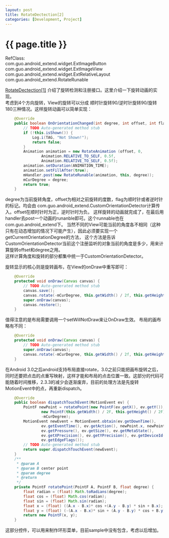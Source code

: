 ```yaml
---
layout: post
title: RotateDectection[2]
categories: [Development, Project]
---
```


{{ page.title }}
================

RefClass:    
	com.guo.android_extend.widget.ExtImageButton    
	com.guo.android_extend.widget.ExtImageView    
	com.guo.android_extend.widget.ExtRelativeLayout    
	com.guo.android_extend.RotateRunable    
	
[RotateDectection[1]](http://gqjjqg.github.io/development/project/2014/06/24/RotateDectection.html) 介绍了旋转检测和注册接口。这里介绍一下旋转动画的实现。    
考虑到4个方向旋转，View的旋转可以分成 顺时针旋转90/逆时针旋转90/旋转180三种情况。这样旋转动画可以简单实现：
```java
	@Override
	public boolean OnOrientationChanged(int degree, int offset, int flag) {
		// TODO Auto-generated method stub
		if (!this.isShown()) {
			Log.i(TAG, "Not Shown!");
			return false;
		}
		Animation animation = new RotateAnimation (offset, 0,
				Animation.RELATIVE_TO_SELF, 0.5f, 
				Animation.RELATIVE_TO_SELF, 0.5f);
		animation.setDuration(ANIMATION_TIME);
		animation.setFillAfter(true);
		mHandler.post(new RotateRunable(animation, this, degree));
		mCurDegree = degree;
		return true;
	}
```
    
degree为当前旋转角度，offset为相对之前旋转的度数，flag为顺时针或者逆时针的标记。均会由
com.guo.android_extend.CustomOrientationDetector计算传入。offset在顺时针时为正，逆时针时为负。
这样旋转的动画就完成了，在最后用handler去post一个动画的runanble即可。这个runnable也在com.guo.android_extend下。
当然不同的View可能当前的角度各不相同（这种只有在动态增加的情况下可能产生），因此必须要实现一个getCurrentOrientationDegree的方法，
这个方法是告诉CustomOrientationDetector当前这个注册监听的对象当前的角度是多少，用来计算旋转offset和degree之用。    
这样计算角度和旋转的部分都集中统一于CustomOrientationDetector。    
    
旋转显示的核心则是旋转画布，在View的onDraw中重写即可：    
```java
	@Override
	protected void onDraw(Canvas canvas) {
		// TODO Auto-generated method stub
		canvas.save();
		canvas.rotate(-mCurDegree, this.getWidth() / 2f, this.getHeight() / 2f);
		super.onDraw(canvas);
		canvas.restore();
	}
```
值得注意的是布局需要调用一个setWillNotDraw来让OnDraw生效。
布局的画布略有不同：    
```java
	@Override
	protected void onDraw(Canvas canvas) {
		// TODO Auto-generated method stub
		super.onDraw(canvas);
		canvas.rotate(-mCurDegree, this.getWidth() / 2f, this.getHeight() / 2f);
	}
```
在Android 3.0之后android支持布局直接rotate，3.0之前只能把画布旋转之后，同时还要把点击的点重写映射，这样才能和布局的点击位置一致。这部分的代码可能随着时间推移，2.3.3的减少会逐渐废弃，目前的处理方法是先旋转MotionEvent中的点，再重新dispatch。
```java
	@Override
	public boolean dispatchTouchEvent(MotionEvent ev) {
		PointF newPoint = rotatePoint(new PointF(ev.getX(), ev.getY()),
				new PointF(this.getWidth() / 2F, this.getHeight() / 2F),
				-mCurDegree);
		MotionEvent newEvent = MotionEvent.obtain(ev.getDownTime(),
				ev.getEventTime(), ev.getAction(), newPoint.x, newPoint.y,
				ev.getPressure(), ev.getSize(), ev.getMetaState(),
				ev.getXPrecision(), ev.getYPrecision(), ev.getDeviceId(),
				ev.getEdgeFlags());
		// TODO Auto-generated method stub
		return super.dispatchTouchEvent(newEvent);
	}
	/**
	 * @param A
	 * @param B center point
	 * @param degree
	 * @return
	 */
	private PointF rotatePoint(PointF A, PointF B, float degree) {
		float radian = (float) Math.toRadians(degree);
		float cos = (float) Math.cos(radian);
		float sin = (float) Math.sin(radian);
		float x = (float) ((A.x - B.x)* cos +(A.y - B.y) * sin + B.x);  
		float y = (float) (-(A.x - B.x)* sin + (A.y - B.y) * cos + B.y);  
		return new PointF(x, y);
	}
```

这部分控件，可以用来制作环形菜单，目前sample中没有包含，考虑以后增加。

